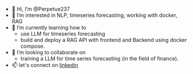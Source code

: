 - 👋 Hi, I’m @Perpetue237
- 👀 I’m interested in NLP, timeseries forecasting, working with docker, RAG
- 🌱 I’m currently learning how to
    * use LLM for timeseries forecasting
    * build and deploy a RAG API with frontend and Backend using docker compose.
- 💞️ I’m looking to collaborate on
    * training a LLM for time series forecasting (in the field of finance).
- 📫 let's connect on [linkedin](www.linkedin.com/in/perpetue-k-375306185)

<!---
Perpetue237/Perpetue237 is a ✨ special ✨ repository because its `README.md` (this file) appears on your GitHub profile.
You can click the Preview link to take a look at your changes.
--->
